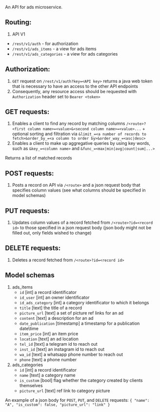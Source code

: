 An API for ads microservice.

## Routing:
1. API V1
- `/rest/v1/auth` - for authorization 
- `/rest/v1/ads_items` - a view for ads items
- `/rest/v1/ads_categories` - a view for ads categories

## Authorization:
1. `GET` request on `/rest/v1/auth?key=<API key>` returns a java web token that is necessary to have an access to the other API endpoints 
2. Consequently, any resource access should be requested with `Authorization` header set to `Bearer <token>`

## GET requests:
1. Enables a client to find any record by matching columns `/<route>?<first column name>=<value>&<second column name>=<value>...` + optional sorting and filtration via `&limit_=<a number of records to fetch>&order_by_=<a column to order by>&order_way_=<asc|desc>`
2. Enables a client to make up aggregative queries by using key words, such as `&key_=<column name>` and `&func_=<max|min|avg|count|sum|...>`

Returns a list of matched records

## POST requests:
1. Posts a record on API via `/<route>` and a json request body that specifies column values (see what columns should be specified in model schemas) 

## PUT requests:
1. Updates column values of a record fetched from `/<route>?id=<record id>` to those specified in a json request body (json body might not be filled out, only fields wished to change)

## DELETE requests:
1. Deletes a record fetched from `/<route>?id=<record id>`

## Model schemas
1. ads_items
   - `id` [int] a record identificator
   - `id_user` [int] an owner identificator
   - `id_ads_category` [int] a category identificator to which it belongs
   - `title` [text] the title of a record
   - `picture_url` [text] a set of picture ref links for an ad  
   - `content` [text] a description for an ad
   - `date_publication` [timestamp] a timestamp for a publication date\time
   - `item_price` [int] an item price
   - `location` [text] an ad location 
   - `tel_id` [text] a telegram id to reach out
   - `inst_id` [text] an instagram id to reach out
   - `wa_id` [text] a whatsapp phone number to reach out
   - `phone` [text] a phone number
2. ads_categories
   - `id` [int] a record identificator
   - `name` [text] a category name
   - `is_custom` [bool] flag whether the category created by clients themselves
   - `picture_url` [text] ref link to category picture
  
An example of a json body for `POST`, `PUT`, and `DELETE` requests:
`
{
  "name": "A",
  "is_custom": false,
  "picture_url": "link"
}
`
